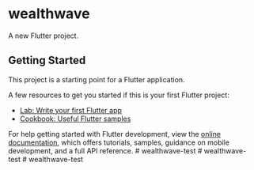 # wealthwave

A new Flutter project.

## Getting Started

This project is a starting point for a Flutter application.

A few resources to get you started if this is your first Flutter project:

- [Lab: Write your first Flutter app](https://docs.flutter.dev/get-started/codelab)
- [Cookbook: Useful Flutter samples](https://docs.flutter.dev/cookbook)

For help getting started with Flutter development, view the
[online documentation](https://docs.flutter.dev/), which offers tutorials,
samples, guidance on mobile development, and a full API reference.
#   w e a l t h w a v e - t e s t  
 #   w e a l t h w a v e - t e s t  
 #   w e a l t h w a v e - t e s t  
 